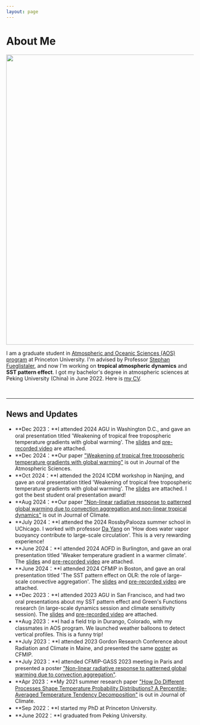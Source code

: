 ```yaml
---
layout: page
---
```


# About Me

<img src="https://heng-quan.github.io/quanheng.jpg" class="floatpic" width="960" height="780">

I am a graduate student in [Atmospheric and Oceanic Sciences (AOS) program](https://aos.princeton.edu) at Princeton University. I'm advised by Professor [Stephan Fueglistaler](https://fueglistaler.princeton.edu), and now I'm working on **tropical atmospheric dynamics** and **SST pattern effect**. I got my bachelor's degree in atmospheric sciences at Peking University (China) in June 2022. Here is [my CV](https://heng-quan.github.io/file/Heng_Quan_CV.pdf).

<br>

---

## News and Updates

- **Dec 2023：**I attended 2024 AGU in Washington D.C., and gave an oral presentation titled 'Weakening of tropical free tropospheric temperature gradients with global warming'. The [slides](https://heng-quan.github.io/file/AGU2024_Quan_slides.pptx) and [pre-recorded video](https://heng-quan.github.io/file/AGU2024_Quan_video.mp4) are attached.
- **Dec 2024：**Our paper ["Weakening of tropical free tropospheric temperature gradients with global warming"](https://journals.ametsoc.org/view/journals/atsc/aop/JAS-D-24-0112.1/JAS-D-24-0112.1.xml) is out in Journal of the Atmospheric Sciences.
- **Oct 2024：**I attended the 2024 ICDM workshop in Nanjing, and gave an oral presentation titled 'Weakening of tropical free tropospheric temperature gradients with global warming'. The [slides](https://heng-quan.github.io/file/ICDM2024_Quan_slides.pptx) are attached. I got the best student oral presentation award! 
- **Aug 2024：**Our paper ["Non-linear radiative response to patterned global warming due to convection aggregation and non-linear tropical dynamics"](https://journals.ametsoc.org/view/journals/clim/aop/JCLI-D-23-0539.1/JCLI-D-23-0539.1.xml) is out in Journal of Climate.
- **July 2024：**I attended the 2024 RossbyPalooza summer school in UChicago. I worked with professor [Da Yang](https://www.yang-climate-group.org) on 'How does water vapor buoyancy contribute to large-scale circulation'. This is a very rewarding experience!
- **June 2024：**I attended 2024 AOFD in Burlington, and gave an oral presentation titled 'Weaker temperature gradient
in a warmer climate'. The [slides](https://heng-quan.github.io/file/AOFD2024_Quan_slides.pdf) and [pre-recorded video](https://heng-quan.github.io/file/AOFD2024_Quan_video.mp4) are attached.
- **June 2024：**I attended 2024 CFMIP in Boston, and gave an oral presentation titled 'The SST pattern effect on OLR: the role of large-scale convective aggregation'. The [slides](https://heng-quan.github.io/file/CFMIP2024_Quan_slides.pdf) and [pre-recorded video](https://heng-quan.github.io/file/CFMIP2024_Quan_video.mp4) are attached.
- **Dec 2023：**I attended 2023 AGU in San Francisco, and had two oral presentations about my SST pattern effect and Green's Functions research (in large-scale dynamics session and climate sensitivity session). The [slides](https://heng-quan.github.io/file/AGU2023_Quan_slides.pptx) and [pre-recorded video](https://heng-quan.github.io/file/AGU2023_Quan_video.mp4) are attached.
- **Aug 2023：**I had a field trip in Durango, Colorado, with my classmates in AOS program. We launched weather balloons to detect vertical profiles. This is a funny trip!
- **July 2023：**I attended 2023 Gordon Research Conference about Radiation and Climate in Maine, and presented the same [poster](https://heng-quan.github.io/file/CFMIP2023_Quan_poster.pdf) as CFMIP.
- **July 2023：**I attended CFMIP-GASS 2023 meeting in Paris and presented a poster ["Non-linear radiative response to patterned global warming due to convection aggregation"](https://heng-quan.github.io/file/CFMIP2023_Quan_poster.pdf).
- **Apr 2023：**My 2021 summer research paper ["How Do Different Processes Shape Temperature Probability Distributions?
A Percentile-Averaged Temperature Tendency Decomposition"](https://journals.ametsoc.org/view/journals/clim/36/15/JCLI-D-22-0556.1.xml) is out in Journal of Climate.
- **Sep 2022：**I started my PhD at Princeton University.
- **June 2022：**I graduated from Peking University.

